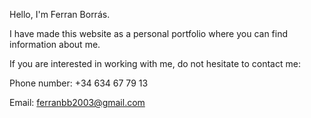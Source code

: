 Hello, I'm Ferran Borrás.

I have made this website as a personal portfolio where you can find information about me.

If you are interested in working with me, do not hesitate to contact me:

Phone number: +34 634 67 79 13

Email: ferranbb2003@gmail.com
